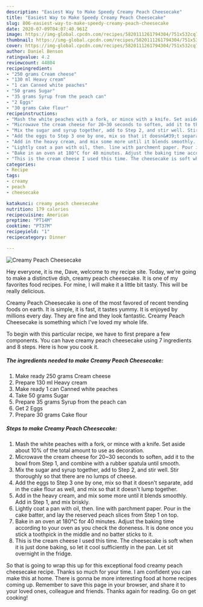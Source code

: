 ```yaml
---
description: "Easiest Way to Make Speedy Creamy Peach Cheesecake"
title: "Easiest Way to Make Speedy Creamy Peach Cheesecake"
slug: 806-easiest-way-to-make-speedy-creamy-peach-cheesecake
date: 2020-07-09T04:07:40.961Z
image: https://img-global.cpcdn.com/recipes/5820111261794304/751x532cq70/creamy-peach-cheesecake-recipe-main-photo.jpg
thumbnail: https://img-global.cpcdn.com/recipes/5820111261794304/751x532cq70/creamy-peach-cheesecake-recipe-main-photo.jpg
cover: https://img-global.cpcdn.com/recipes/5820111261794304/751x532cq70/creamy-peach-cheesecake-recipe-main-photo.jpg
author: Daniel Benson
ratingvalue: 4.2
reviewcount: 44804
recipeingredient:
- "250 grams Cream cheese"
- "130 ml Heavy cream"
- "1 can Canned white peaches"
- "50 grams Sugar"
- "35 grams Syrup from the peach can"
- "2 Eggs"
- "30 grams Cake flour"
recipeinstructions:
- "Mash the white peaches with a fork, or mince with a knife. Set aside about 10% of the total amount to use as  decoration."
- "Microwave the cream cheese for 20~30 seconds to soften, add it to the bowl from Step 1, and combine with a rubber spatula until smooth."
- "Mix the sugar and syrup together, add to Step 2, and stir well. Stir thoroughly so that there are no lumps of cheese."
- "Add the eggs to Step 3 one by one, mix so that it doesn&#39;t separate, add in the cake flour as well, and mix so that it doesn&#39;t lump together."
- "Add in the heavy cream, and mix some more until it blends smoothly. Add in Step 1, and mix briskly."
- "Lightly coat a pan with oil, then. line with parchment paper. Pour in the cake batter, and lay the reserved peach slices from Step 1 on top."
- "Bake in an oven at 180°C for 40 minutes. Adjust the baking time according to your oven as you check the doneness. It is done once you stick a toothpick in the middle and no batter sticks to it."
- "This is the cream cheese I used this time. The cheesecake is soft when it is just done baking, so let it cool sufficiently in the pan. Let sit overnight in the fridge."
categories:
- Recipe
tags:
- creamy
- peach
- cheesecake

katakunci: creamy peach cheesecake 
nutrition: 179 calories
recipecuisine: American
preptime: "PT14M"
cooktime: "PT37M"
recipeyield: "1"
recipecategory: Dinner

---
```



![Creamy Peach Cheesecake](https://img-global.cpcdn.com/recipes/5820111261794304/751x532cq70/creamy-peach-cheesecake-recipe-main-photo.jpg)

Hey everyone, it is me, Dave, welcome to my recipe site. Today, we're going to make a distinctive dish, creamy peach cheesecake. It is one of my favorites food recipes. For mine, I will make it a little bit tasty. This will be really delicious.

Creamy Peach Cheesecake is one of the most favored of recent trending foods on earth. It is simple, it is fast, it tastes yummy. It is enjoyed by millions every day. They are fine and they look fantastic. Creamy Peach Cheesecake is something which I've loved my whole life.




To begin with this particular recipe, we have to first prepare a few components. You can have creamy peach cheesecake using 7 ingredients and 8 steps. Here is how you cook it.

<!--inarticleads1-->

##### The ingredients needed to make Creamy Peach Cheesecake:

1. Make ready 250 grams Cream cheese
1. Prepare 130 ml Heavy cream
1. Make ready 1 can Canned white peaches
1. Take 50 grams Sugar
1. Prepare 35 grams Syrup from the peach can
1. Get 2 Eggs
1. Prepare 30 grams Cake flour




<!--inarticleads2-->

##### Steps to make Creamy Peach Cheesecake:

1. Mash the white peaches with a fork, or mince with a knife. Set aside about 10% of the total amount to use as  decoration.
1. Microwave the cream cheese for 20~30 seconds to soften, add it to the bowl from Step 1, and combine with a rubber spatula until smooth.
1. Mix the sugar and syrup together, add to Step 2, and stir well. Stir thoroughly so that there are no lumps of cheese.
1. Add the eggs to Step 3 one by one, mix so that it doesn&#39;t separate, add in the cake flour as well, and mix so that it doesn&#39;t lump together.
1. Add in the heavy cream, and mix some more until it blends smoothly. Add in Step 1, and mix briskly.
1. Lightly coat a pan with oil, then. line with parchment paper. Pour in the cake batter, and lay the reserved peach slices from Step 1 on top.
1. Bake in an oven at 180°C for 40 minutes. Adjust the baking time according to your oven as you check the doneness. It is done once you stick a toothpick in the middle and no batter sticks to it.
1. This is the cream cheese I used this time. The cheesecake is soft when it is just done baking, so let it cool sufficiently in the pan. Let sit overnight in the fridge.




So that is going to wrap this up for this exceptional food creamy peach cheesecake recipe. Thanks so much for your time. I am confident you can make this at home. There is gonna be more interesting food at home recipes coming up. Remember to save this page in your browser, and share it to your loved ones, colleague and friends. Thanks again for reading. Go on get cooking!
